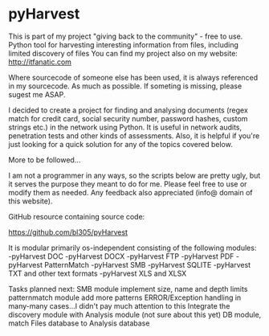 # pyHarvest
This is part of my project "giving back to the community" - free to use.
Python tool for harvesting interesting information from files, including limited discovery of files
You can find my project also on my website: http://itfanatic.com

Where sourcecode of someone else has been used, it is always referenced in my sourcecode. As much as possible. 
If someting is missing, please sugest me ASAP.

I decided to create a project for finding and analysing documents (regex match for credit card, social security number, password hashes, custom strings etc.) in the network using Python. It is useful in network audits, penetration tests and other kinds of assessments. Also, it is helpful if you're just looking for a quick solution for any of the topics covered below.

More to be followed...

I am not a programmer in any ways, so the scripts below are pretty ugly, but it serves the purpose they meant to do for me. Please feel free to use or modify them as needed. Any feedback also appreciated (info@ domain of this website). 

GitHub resource containing source code:

https://github.com/bl305/pyHarvest

It is modular primarily os-independent consisting of the following modules:
-pyHarvest DOC
-pyHarvest DOCX
-pyHarvest FTP
-pyHarvest PDF
-pyHarvest PatternMatch
-pyHarvest SMB
-pyHarvest SQLITE
-pyHarvest TXT and other text formats
-pyHarvest XLS and XLSX

Tasks planned next:
SMB module implement size, name and depth limits
patternmatch module add more patterns
ERROR/Exception handling in many-many cases...I didn't pay much attention to this
Integrate the discovery module with Analysis module (not sure about this yet)
DB module, match Files database to Analysis database